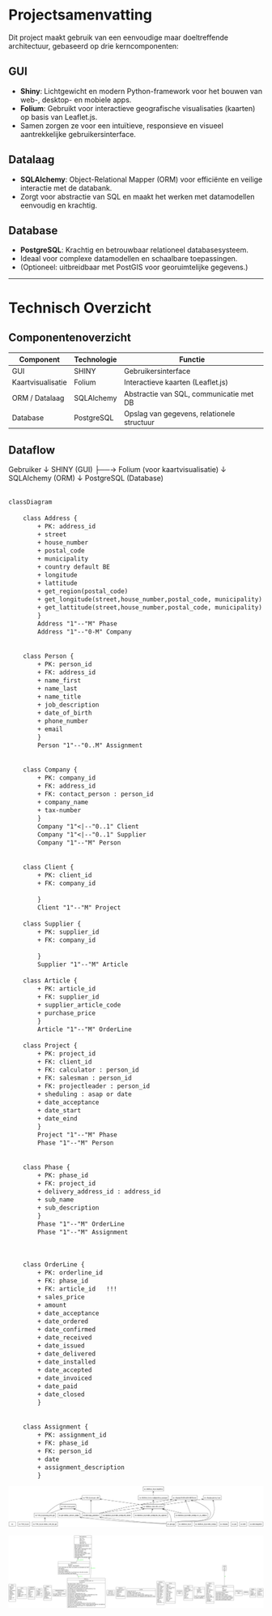 # Projectsamenvatting

Dit project maakt gebruik van een eenvoudige maar doeltreffende architectuur, gebaseerd op drie kerncomponenten:

## GUI
- **Shiny**: Lichtgewicht en modern Python-framework voor het bouwen van web-, desktop- en mobiele apps.
- **Folium**: Gebruikt voor interactieve geografische visualisaties (kaarten) op basis van Leaflet.js.
- Samen zorgen ze voor een intuïtieve, responsieve en visueel aantrekkelijke gebruikersinterface.

## Datalaag
- **SQLAlchemy**: Object-Relational Mapper (ORM) voor efficiënte en veilige interactie met de databank.
- Zorgt voor abstractie van SQL en maakt het werken met datamodellen eenvoudig en krachtig.

## Database
- **PostgreSQL**: Krachtig en betrouwbaar relationeel databasesysteem.
- Ideaal voor complexe datamodellen en schaalbare toepassingen.
- (Optioneel: uitbreidbaar met PostGIS voor georuimtelijke gegevens.)

---

# Technisch Overzicht

## Componentenoverzicht

| Component       | Technologie | Functie                                     |
|----------------|-------------|---------------------------------------------|
| GUI            | SHINY       | Gebruikersinterface                         |
| Kaartvisualisatie | Folium      | Interactieve kaarten (Leaflet.js)          |
| ORM / Datalaag | SQLAlchemy  | Abstractie van SQL, communicatie met DB     |
| Database       | PostgreSQL  | Opslag van gegevens, relationele structuur  |

## Dataflow

Gebruiker
   ↓
SHINY (GUI)
   ├──→ Folium (voor kaartvisualisatie)
   ↓
SQLAlchemy (ORM)
   ↓
PostgreSQL (Database)



```mermaid

classDiagram

	class Address {
		+ PK: address_id
		+ street
		+ house_number
		+ postal_code
		+ municipality
		+ country default BE
		+ longitude
		+ lattitude
		+ get_region(postal_code)
		+ get_longitude(street,house_number,postal_code, municipality)
		+ get_lattitude(street,house_number,postal_code, municipality)
		}
		Address "1"--"M" Phase
		Address "1"--"0-M" Company


	class Person {
		+ PK: person_id
		+ FK: address_id
		+ name_first
		+ name_last
		+ name_title
		+ job_description
		+ date_of_birth
		+ phone_number
		+ email
		}
		Person "1"--"0..M" Assignment


	class Company {
		+ PK: company_id
		+ FK: address_id
		+ FK: contact_person : person_id
		+ company_name
		+ tax-number
		}
		Company "1"<|--"0..1" Client
		Company "1"<|--"0..1" Supplier 
		Company "1"--"M" Person


	class Client {
		+ PK: client_id
		+ FK: company_id

		}
		Client "1"--"M" Project

	class Supplier {
		+ PK: supplier_id
		+ FK: company_id

		}
		Supplier "1"--"M" Article

	class Article {
		+ PK: article_id
		+ FK: supplier_id
		+ supplier_article_code
		+ purchase_price
		}
		Article "1"--"M" OrderLine

	class Project {
		+ PK: project_id
		+ FK: client_id
		+ FK: calculator : person_id
		+ FK: salesman : person_id
		+ FK: projectleader : person_id
		+ sheduling : asap or date
		+ date_acceptance
		+ date_start
		+ date_eind
		}
		Project "1"--"M" Phase
		Phase "1"--"M" Person


	class Phase {
		+ PK: phase_id
		+ FK: project_id
		+ delivery_address_id : address_id
		+ sub_name
		+ sub_description		
		}
		Phase "1"--"M" OrderLine
		Phase "1"--"M" Assignment

	

	class OrderLine {
		+ PK: orderline_id
		+ FK: phase_id
    	+ FK: article_id   !!!      
    	+ sales_price
     	+ amount
    	+ date_acceptance 
		+ date_ordered      
		+ date_confirmed
		+ date_received     
		+ date_issued       
		+ date_delivered     
		+ date_installed    
		+ date_accepted       
		+ date_invoiced     
		+ date_paid         
		+ date_closed
		}


	class Assignment {
		+ PK: assignment_id
		+ FK: phase_id
		+ FK: person_id
		+ date
		+ assignment_description
		}

```
![packages_Kitch.png](packages_Kitch.png)

![classes_Kitch.png](classes_Kitch.png)